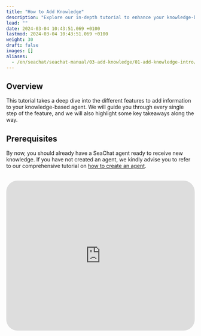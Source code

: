 ```yaml
---
title: "How to Add Knowledge"
description: "Explore our in-depth tutorial to enhance your knowledge-based agent with advanced features. Follow our step-by-step guide for seamless integration and discover key insights to optimize your SeaChat agent’s performance. Start now to elevate your agent’s capabilities!"
lead: ""
date: 2024-03-04 10:43:51.069 +0100
lastmod: 2024-03-04 10:43:51.069 +0100
weight: 30
draft: false
images: []
aliases:
  - /en/seachat/seachat-manual/03-add-knowledge/01-add-knowledge-intro/
---
```

## Overview
This tutorial takes a deep dive into the different features to add information to your knowledge-based agent. We will guide you through every single step of the feature, and we will also highlight some key takeaways along the way.

## Prerequisites
By now, you should already have a SeaChat agent ready to receive new knowledge. If you have not created an agent, we kindly advise you to refer to our comprehensive tutorial on [how to create an agent](/en/seachat/seachat-intro/02-how-to-create/).

<br/>
<iframe width="100%" height="400" src="https://www.youtube.com/embed/?listType=playlist&list=PL8K7_LTqly44LeOocjDOpXH0svonxa0T0&index=4" title="YouTube video player" frameborder="0" allow="accelerometer; autoplay; clipboard-write; encrypted-media; gyroscope; picture-in-picture" allowfullscreen style="border-radius: 30px;"></iframe>

